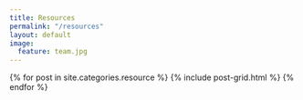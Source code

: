 ```yaml
---
title: Resources
permalink: "/resources"
layout: default
image:
  feature: team.jpg
---
```


<div class="tiles">
{% for post in site.categories.resource %}
	{% include post-grid.html %}
{% endfor %}
</div><!-- /.tiles -->
